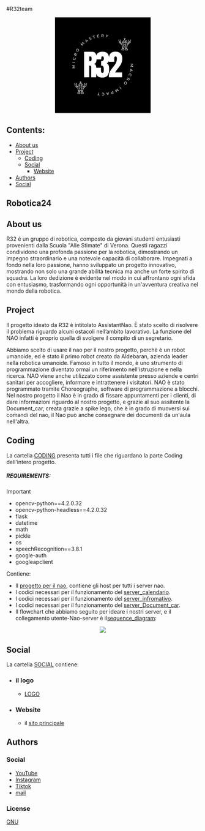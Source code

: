 #R32team
<p align="center">
  <img width="250" height="250" src="https://github.com/R32team/Robotica24/blob/main/social/logo/logo_R32.png.jpg">
</p>

## Contents:
* [About us](#about-us)
*	[Project](#project)
      * [Coding](#coding)
      * [Social](#social)
        * [Website](#website)
* [Authors](#authors)
* [Social](#social-1)

## Robotica24
## About us

R32 è un gruppo di robotica, composto da giovani studenti entusiasti provenienti dalla Scuola "Alle Stimate" di Verona. Questi ragazzi condividono una profonda passione per la robotica, dimostrando un impegno straordinario e una notevole capacità di collaborare. Impegnati a fondo nella loro passione, hanno sviluppato un progetto innovativo, mostrando non solo una grande abilità tecnica ma anche un forte spirito di squadra. La loro dedizione è evidente nel modo in cui affrontano ogni sfida con entusiasmo, trasformando ogni opportunità in un'avventura creativa nel mondo della robotica.

## Project

Il progetto ideato da R32 è intitolato AssistantNao. È stato scelto di risolvere il problema riguardo alcuni ostacoli nell’ambito lavorativo. La funzione del NAO infatti è proprio quella di svolgere il compito di un segretario.

Abbiamo scelto di usare il nao per il nostro progetto, perchè  è un robot umanoide, ed è stato il primo robot creato da Aldebaran, azienda leader nella robotica umanoide. Famoso in tutto il mondo, è uno strumento di programmazione diventato ormai un riferimento nell'istruzione e nella ricerca.
NAO viene anche utilizzato come assistente presso aziende e centri sanitari per accogliere, informare e intrattenere i visitatori. NAO è stato programmato tramite Choreographe, software di programmazione a blocchi. 
Nel nostro progetto il Nao è in grado di fissare appuntamenti per i clienti, di dare informazioni riguardo al nostro progetto, e grazie al suo assitente la Document_car, creata grazie a spike lego, che è in grado di muoversi sui comandi del nao, il Nao può anche consegnare dei documenti da un'aula nell'altra.


## Coding
La cartella [CODING](https://github.com/R32team/Robotica24/tree/main/coding) presenta tutti i file che riguardano la parte Coding dell'intero progetto.
##### REQUIREMENTS:
> [!IMPORTANT]
> - opencv-python==4.2.0.32 <br>
> - opencv-python-headless==4.2.0.32 <br>
> - flask <br>
> - datetime <br>
> - math<br>
> - pickle <br>
> - os <br>
> - speechRecognition==3.8.1 <br>
> - google-auth <br>
> - googleapclient <br>

Contiene:
- Il [progetto per il nao](https://github.com/R32team/Robotica24/tree/main/coding/base_info_calend), contiene gli host per tutti i server nao.
- I codici necessari per il funzionamento del [server_calendario](https://github.com/R32team/Robotica24/tree/main/coding/server_calendario).
- I codici necessari per il funzionamento del [server_infromativo](https://github.com/R32team/Robotica24/tree/main/coding/server_info).
- I codici necessari per il funzionamento del [server_Document_car](https://github.com/R32team/Robotica24/tree/main/coding/server_spike).
- Il flowchart che abbiamo seguito per ideare i nostri server, e il collegamento utente-Nao-server è il[sequence_diagram](https://github.com/R32team/Robotica24/tree/main/coding/sequence_diagrams/sequence_diagram.svg):
<div align="center">
    <img src = "https://github.com/R32team/Robotica24/tree/main/coding/sequence_diagrams/sequence_diagram.png">
</div>

## Social
La cartella [SOCIAL](https://github.com/R32team/Robotica24/tree/main/social) contiene:
- ### il logo
  - [LOGO]("https://github.com/R32team/Robotica24/blob/main/social/logo/logo_R32.png.jpg")
- ### Website
  - il [sito principale](https://r32.altervista.org/2024)

## Authors

### Social
- [YouTube](https://youtube.com/@TeamR32?si=As8qYzGKS3mq9FxK)
- [Instagram](https://www.instagram.com/__.r32.__?igsh=dzBnbGl0YTFjaTVh)
- [Tiktok](https://www.tiktok.com/@r32_team?_t=8khPqKhltCa&_r=1)
- [mail](socialteam.r32@gmail.com)
### License
[GNU](https://github.com/R32team/Robotica24/blob/main/LICENSE)